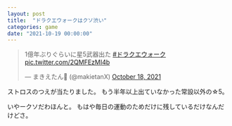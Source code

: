 ```yaml
---
layout: post
title:  "ドラクエウォークはクソ渋い"
categories: game
date: "2021-10-19 00:00:00"
---
```


<blockquote class="twitter-tweet tw-align-center"><p lang="ja" dir="ltr">1億年ぶりぐらいに星5武器出た <a href="https://twitter.com/hashtag/%E3%83%89%E3%83%A9%E3%82%AF%E3%82%A8%E3%82%A6%E3%82%A9%E3%83%BC%E3%82%AF?src=hash&amp;ref_src=twsrc%5Etfw">#ドラクエウォーク</a> <a href="https://t.co/2QMFEzMI4b">pic.twitter.com/2QMFEzMI4b</a></p>&mdash; まきえたん🥦 (@makietanX) <a href="https://twitter.com/makietanX/status/1450111869755166720?ref_src=twsrc%5Etfw">October 18, 2021</a></blockquote> <script async src="https://platform.twitter.com/widgets.js" charset="utf-8"></script>

ストロスのつえが当たりました。
もう半年以上出ていなかった常設以外の☆5。

いやークソだわほんと。
もはや毎日の運動のためだけに残しているだけなんだけどさ。
